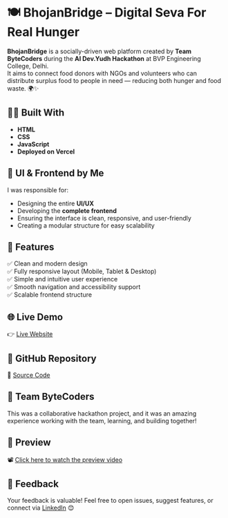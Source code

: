 # 🍽️ BhojanBridge – Digital Seva For Real Hunger

**BhojanBridge** is a socially-driven web platform created by **Team ByteCoders** during the **AI Dev.Yudh Hackathon** at BVP Engineering College, Delhi.  
It aims to connect food donors with NGOs and volunteers who can distribute surplus food to people in need — reducing both hunger and food waste. 🌍✨

## 👨‍💻 Built With

- **HTML**
- **CSS**
- **JavaScript**
- **Deployed on Vercel**

## 🎨 UI & Frontend by Me

I was responsible for:
- Designing the entire **UI/UX**
- Developing the **complete frontend**
- Ensuring the interface is clean, responsive, and user-friendly
- Creating a modular structure for easy scalability

## 🚀 Features

✅ Clean and modern design  
✅ Fully responsive layout (Mobile, Tablet & Desktop)  
✅ Simple and intuitive user experience  
✅ Smooth navigation and accessibility support  
✅ Scalable frontend structure  

## 🌐 Live Demo

👉 [Live Website](https://bhojan-bridge.vercel.app/)

## 📁 GitHub Repository

🔗 [Source Code](https://github.com/72HarshRajora/BhojanBridge)

## 🙌 Team ByteCoders

This was a collaborative hackathon project, and it was an amazing experience working with the team, learning, and building together!

## 📸 Preview

📽️ [Click here to watch the preview video](./Website%20Preview.mp4)

## 📩 Feedback

Your feedback is valuable! Feel free to open issues, suggest features, or connect via [LinkedIn](www.linkedin.com/in/harsh-rajora-35604b320) 😊

